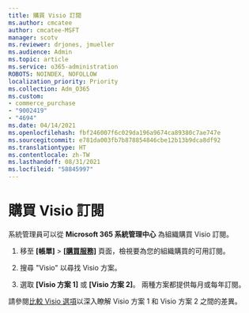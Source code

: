 ```yaml
---
title: 購買 Visio 訂閱
ms.author: cmcatee
author: cmcatee-MSFT
manager: scotv
ms.reviewer: drjones, jmueller
ms.audience: Admin
ms.topic: article
ms.service: o365-administration
ROBOTS: NOINDEX, NOFOLLOW
localization_priority: Priority
ms.collection: Adm_O365
ms.custom:
- commerce_purchase
- "9002419"
- "4694"
ms.date: 04/14/2021
ms.openlocfilehash: fbf246007f6c029da196a9674ca89380c7ae747e
ms.sourcegitcommit: e781da003fb7b878854846cbe12b13b9dca8df92
ms.translationtype: HT
ms.contentlocale: zh-TW
ms.lasthandoff: 08/31/2021
ms.locfileid: "58845997"
---
```

# <a name="purchase-visio-subscription"></a>購買 Visio 訂閱

系統管理員可以從 **Microsoft 365 系統管理中心** 為組織購買 Visio 訂閱。

1. 移至 **[帳單]** > **[[購買服務]](https://go.microsoft.com/fwlink/p/?linkid=868433)** 頁面，檢視要為您的組織購買的可用訂閱。

2. 搜尋 "Visio" 以尋找 Visio 方案。

3. 選取 **[Visio 方案 1]** 或 **[Visio 方案 2]**。 兩種方案都提供每月或每年訂閱。

請參閱[比較 Visio 選項](https://products.office.com/Visio/microsoft-visio-plans-and-pricing-compare-visio-options)以深入瞭解 Visio 方案 1 和 Visio 方案 2 之間的差異。
